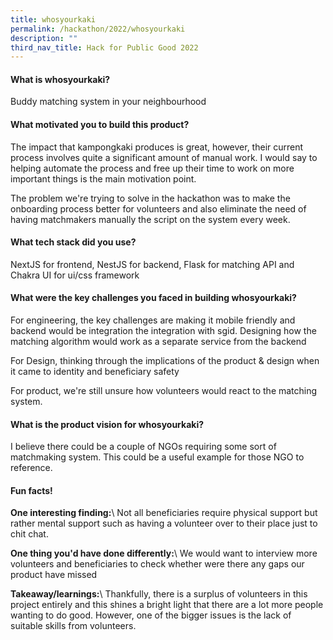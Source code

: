 ```yaml
---
title: whosyourkaki
permalink: /hackathon/2022/whosyourkaki
description: ""
third_nav_title: Hack for Public Good 2022
---
```

#### What is whosyourkaki?
Buddy matching system in your neighbourhood

#### What motivated you to build this product?
The impact that kampongkaki produces is great, however, their current process involves quite a significant amount of manual work. I would say to helping automate the process and free up their time to work on more important things is the main motivation point.
 

The problem we're trying to solve in the hackathon was to make the onboarding process better for volunteers and also eliminate the need of having matchmakers manually the script on the system every week.

#### What tech stack did you use?

NextJS for frontend, NestJS for backend, Flask for matching API and Chakra UI for ui/css framework

#### What were the key challenges you faced in building whosyourkaki? 

For engineering, the key challenges are making it mobile friendly and backend would be integration the integration with sgid. Designing how the matching algorithm would work as a separate service from the backend
 

 For Design, thinking through the implications of the product & design when it came to identity and beneficiary safety
 

 For product, we're still unsure how volunteers would react to the matching system.

#### What is the product vision for whosyourkaki? 
I believe there could be a couple of NGOs requiring some sort of matchmaking system. This could be a useful example for those NGO to reference.

#### Fun facts!
**One interesting finding:**\\
Not all beneficiaries require physical support but rather mental support such as having a volunteer over to their place just to chit chat.

**One thing you'd have done differently:**\\
We would want to interview more volunteers and beneficiaries to check whether were there any gaps our product have missed

**Takeaway/learnings:**\\
Thankfully, there is a surplus of volunteers in this project entirely and this shines a bright light that there are a lot more people wanting to do good. However, one of the bigger issues is the lack of suitable skills from volunteers.